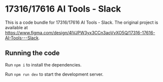 
  # 17316/17616 AI Tools - Slack

  This is a code bundle for 17316/17616 AI Tools - Slack. The original project is available at https://www.figma.com/design/4lVJPW3yx3CCn3aoVvXO5Q/17316-17616-AI-Tools---Slack.

  ## Running the code

  Run `npm i` to install the dependencies.

  Run `npm run dev` to start the development server.
  